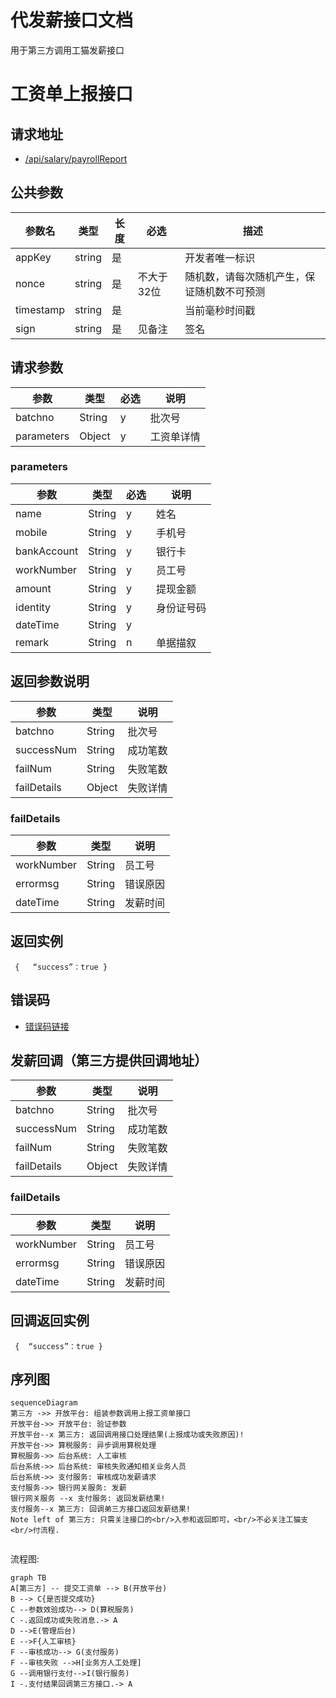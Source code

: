 

# 代发薪接口文档  
  
用于第三方调用工猫发薪接口
  
  
# 工资单上报接口  
  
##  请求地址  
  
- [/api/salary/payrollReport](https://contract-qa.gongmall.com/api/salary/payrollReport)  



##  公共参数  
  
|参数名|类型  |长度  |必选  |描述 |
|----------|--|--|--|--|
|appKey    |string | 是 |  | 开发者唯一标识 |
|nonce     |string | 是 | 不大于32位 | 随机数，请每次随机产生，保证随机数不可预测 |
|timestamp |string | 是 |  | 当前毫秒时间戳 |
|sign      |string |  是|  见备注  |签名 |

## 请求参数  
  
|参数     | 类型 |必选 | 说明  |
|---------|------|-----|-------|
|batchno    |String|y    | 批次号      | 
|parameters| Object|y    |  工资单详情     | 

### parameters
|参数     | 类型 |必选 | 说明  |
|---------|------|-----|-------|
|name     |String|y    | 姓名      |
|mobile|String|y    |   手机号    |
|bankAccount|String|y    |   银行卡    |   
|workNumber|String|y    |  员工号     |
|amount|String|y    |   提现金额    |
|identity|String|y    |  身份证号码     |
|dateTime|String|y    |       |
|remark|String|n    |   单据描叙    |


## 返回参数说明  
|参数     | 类型 | 说明  |
|---------|------|-------|
|batchno    |String|  批次号     | 
|successNum |String|   成功笔数    |
|failNum|String|    失败笔数   |   
|failDetails|Object|    失败详情   | 

### failDetails
|参数     | 类型 | 说明  |
|---------|------|-------|
|workNumber|String|   员工号    |
|errormsg|String|     错误原因  |
|dateTime|String|     发薪时间  |  


## 返回实例  
` {  
 “success”：true }` 
 
##  错误码

  - [错误码链接](https://opendoc.gongmall.com/overview/yi-chang-dai-ma.html)  



## 发薪回调（第三方提供回调地址）

  |参数     | 类型 | 说明  |
|---------|------|-------|
|batchno    |String|  批次号     | 
|successNum |String|   成功笔数    |
|failNum|String|    失败笔数   |   
|failDetails|Object|    失败详情   | 

### failDetails
|参数     | 类型 | 说明  |
|---------|------|-------|
|workNumber|String|   员工号    |
|errormsg|String|     错误原因  |
|dateTime|String|     发薪时间  |

## 回调返回实例  

` {  “success”：true }` 
 
  
  
## 序列图  
  
  
```mermaid  
sequenceDiagram  
第三方 ->> 开放平台: 组装参数调用上报工资单接口  
开放平台->> 开放平台: 验证参数  
开放平台--x 第三方: 返回调用接口处理结果(上报成功或失败原因)! 
开放平台->> 算税服务: 异步调用算税处理 
算税服务->> 后台系统: 人工审核
后台系统->> 后台系统: 审核失败通知相关业务人员
后台系统->> 支付服务: 审核成功发薪请求
支付服务->> 银行网关服务: 发薪
银行网关服务 --x 支付服务: 返回发薪结果!
支付服务--x 第三方: 回调弟三方接口返回发薪结果!  
Note left of 第三方: 只需关注接口的<br/>入参和返回即可，<br/>不必关注工猫支<br/>付流程.
  

```  
  


流程图:  
  
```mermaid  
graph TB
A[第三方] -- 提交工资单 --> B(开放平台)    
B --> C{是否提交成功}
C --参数效验成功--> D(算税服务)
C -.返回成功或失败消息.-> A
D -->E(管理后台)
E -->F{人工审核}
F --审核成功--> G(支付服务)
F --审核失败 -->H[业务方人工处理]
G --调用银行支付-->I(银行服务)
I -.支付结果回调第三方接口.-> A

```


